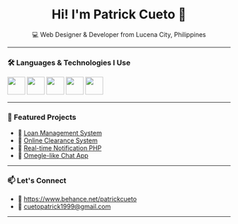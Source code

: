 <h1 align="center">Hi! I'm Patrick Cueto 👋</h1>

<p align="center">💻 Web Designer & Developer from Lucena City, Philippines</p>

---

### 🛠️ Languages & Technologies I Use

<p align="left">
  <img src="https://cdn.jsdelivr.net/gh/devicons/devicon/icons/html5/html5-original.svg" width="40" />
  <img src="https://cdn.jsdelivr.net/gh/devicons/devicon/icons/css3/css3-original.svg" width="40" />
  <img src="https://cdn.jsdelivr.net/gh/devicons/devicon/icons/javascript/javascript-original.svg" width="40" />
  <img src="https://cdn.jsdelivr.net/gh/devicons/devicon/icons/php/php-original.svg" width="40" />
  <img src="https://cdn.jsdelivr.net/gh/devicons/devicon/icons/mysql/mysql-original.svg" width="40" />
</p>

---

### 🚀 Featured Projects

- 🔗 [Loan Management System](https://github.com/patrickcueto/loan-system)
- 🔗 [Online Clearance System](https://github.com/patrickcueto/clearance-system)
- 🔗 [Real-time Notification PHP](https://github.com/patrickcueto/notification-system)
- 🔗 [Omegle-like Chat App](https://github.com/patrickcueto/omegle-clone)

---

### 📫 Let's Connect

- 💼 https://www.behance.net/patrickcueto
- 📧 cuetopatrick1999@gmail.com


---
